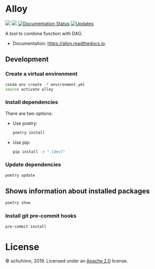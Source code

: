 # Alloy

[![](https://img.shields.io/pypi/v/alloy.svg)](https://pypi.python.org/pypi/alloy)
[![](https://img.shields.io/travis/uchuhimo/alloy.svg)](https://travis-ci.org/uchuhimo/alloy)
[![Documentation Status](https://readthedocs.org/projects/alloy/badge/?version=latest)](https://alloy.readthedocs.io/en/latest/?badge=latest)
[![Updates](https://pyup.io/repos/github/uchuhimo/alloy/shield.svg)](https://pyup.io/repos/github/uchuhimo/alloy/)

A tool to combine function with DAG.

- Documentation: https://alloy.readthedocs.io.

## Development

### Create a virtual environment

```bash
conda env create -f environment.yml
source activate alloy
```

### Install dependencies

There are two options:

- Use poetry:
    ```bash
    poetry install
    ```
- Use pip:
    ```bash
    pip install -e ".[dev]"
    ```

### Update dependencies

```bash
poetry update
```

## Shows information about installed packages

```bash
poetry show
```

### Install git pre-commit hooks

```bash
pre-commit install
```

# License

© uchuhimo, 2019. Licensed under an [Apache 2.0](./LICENSE) license.
